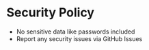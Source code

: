 # Security Policy

- No sensitive data like passwords included
- Report any security issues via GitHub Issues
